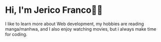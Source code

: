 # Hi, I'm Jerico Franco🙋‍♂️

I like to learn more about Web development, my hobbies are reading manga/manhwa, and I also enjoy watching movies, but i always make time for coding.


<!---
cout05/cout05 is a ✨ special ✨ repository because its `README.md` (this file) appears on your GitHub profile.
You can click the Preview link to take a look at your changes.
--->
